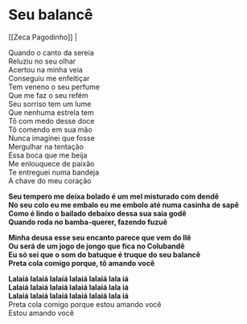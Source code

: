 # Seu balancê
[[Zeca Pagodinho]] | 

Quando o canto da sereia  
Reluziu no seu olhar  
Acertou na minha veia  
Conseguiu me enfeitiçar  
Tem veneno o seu perfume  
Que me faz o seu refém  
Seu sorriso tem um lume  
Que nenhuma estrela tem  
Tô com medo desse doce  
Tô comendo em sua mão  
Nunca imaginei que fosse  
Mergulhar na tentação  
Essa boca que me beija  
Me enlouquece de paixão  
Te entreguei numa bandeja  
A chave do meu coração  

**Seu tempero me deixa bolado é um mel misturado com dendê  
No seu colo eu me embalo eu me embolo até numa casinha de sapê  
Como é lindo o bailado debaixo dessa sua saia godê  
Quando roda no bamba-querer, fazendo fuzuê**  

**Minha deusa esse seu encanto parece que vem do Ilê  
Ou será de um jogo de jongo que fica no Colubandê  
Eu só sei que o som do batuque é truque do seu balancê  
Preta cola comigo porque, tô amando você**  

**Lalaiá lalaiá lalaiá lalaiá lalaiá lala iá  
Lalaiá lalaiá lalaiá lalaiá lalaiá lala iá  
Lalaiá lalaiá lalaiá lalaiá lalaiá lala iá**  
Preta cola comigo porque estou amando você  
Estou amando você  
